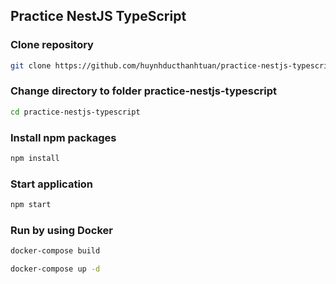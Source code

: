 ## Practice NestJS TypeScript

### Clone repository

```bash
git clone https://github.com/huynhducthanhtuan/practice-nestjs-typescript.git
```

### Change directory to folder practice-nestjs-typescript

```bash
cd practice-nestjs-typescript
```

### Install npm packages

```bash
npm install
```

### Start application

```bash
npm start
```

### Run by using Docker

```bash
docker-compose build
```

```bash
docker-compose up -d
```
